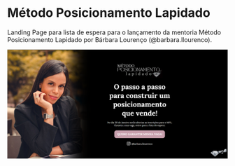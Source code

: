 # Método Posicionamento Lapidado
Landing Page para lista de espera para o lançamento da mentoria Método Posicionamento Lapidado por Bárbara Lourenço (@barbara.llourenco).

![Preview](./imgs/Preview.PNG)
